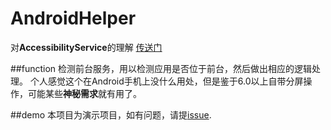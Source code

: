 # AndroidHelper

对**AccessibilityService**的理解
[传送门](http://mp.weixin.qq.com/s?__biz=MzA5MzI3NjE2MA==&mid=2650236638&idx=1&sn=6238846a5ed147c0ee7649389c4aff8c&scene=0#wechat_redirect)

##function
检测前台服务，用以检测应用是否位于前台，然后做出相应的逻辑处理。
个人感觉这个在Android手机上没什么用处，但是鉴于6.0以上自带分屏操作，可能某些**神秘需求**就有用了。

##demo
本项目为演示项目，如有问题，请提[issue](https://github.com/AaronWharton/AndroidHelper/issues/new).
